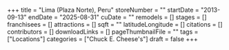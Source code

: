 +++
title = "Lima (Plaza Norte), Peru"
storeNumber = ""
startDate = "2013-09-13"
endDate = "2025-08-31"
cuDate = ""
remodels = []
stages = []
franchisees = []
attractions = []
sqft = ""
latitudeLongitude = []
citations = []
contributors = []
downloadLinks = []
pageThumbnailFile = ""
tags = ["Locations"]
categories = ["Chuck E. Cheese's"]
draft = false
+++
